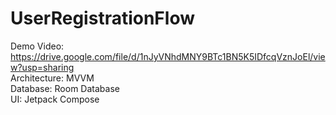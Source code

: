 # UserRegistrationFlow

Demo Video: https://drive.google.com/file/d/1nJyVNhdMNY9BTc1BN5K5IDfcqVznJoEl/view?usp=sharing
<br>Architecture: MVVM
<br>Database: Room Database
<br>UI: Jetpack Compose

